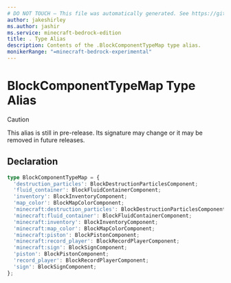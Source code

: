 ```yaml
---
# DO NOT TOUCH — This file was automatically generated. See https://github.com/mojang/minecraftapidocsgenerator to modify descriptions, examples, etc.
author: jakeshirley
ms.author: jashir
ms.service: minecraft-bedrock-edition
title: . Type Alias
description: Contents of the .BlockComponentTypeMap type alias.
monikerRange: "=minecraft-bedrock-experimental"
---
```

# BlockComponentTypeMap Type Alias

> [!CAUTION]
> This alias is still in pre-release.  Its signature may change or it may be removed in future releases.

## Declaration
```ts
type BlockComponentTypeMap = {
  'destruction_particles': BlockDestructionParticlesComponent;
  'fluid_container': BlockFluidContainerComponent;
  'inventory': BlockInventoryComponent;
  'map_color': BlockMapColorComponent;
  'minecraft:destruction_particles': BlockDestructionParticlesComponent;
  'minecraft:fluid_container': BlockFluidContainerComponent;
  'minecraft:inventory': BlockInventoryComponent;
  'minecraft:map_color': BlockMapColorComponent;
  'minecraft:piston': BlockPistonComponent;
  'minecraft:record_player': BlockRecordPlayerComponent;
  'minecraft:sign': BlockSignComponent;
  'piston': BlockPistonComponent;
  'record_player': BlockRecordPlayerComponent;
  'sign': BlockSignComponent;
};
```
